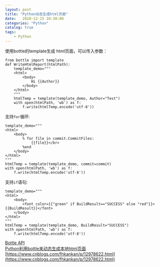 ```yaml
---                
layout: post                
title: "Python动态生成html页面" 
date:   2020-12-15 10:30:00                 
categories: "Python"                
catalog: true                
tags:                 
    - Python                
---      
```


使用bottle的template生成 html页面，可以传入参数：

    from bottle import template
    def WriteHtmlReport(htmlPath):    
        template_demo="""
        <html>
            <body>
                Hi {{Author}}
            </body>
        </html>
        """
        htmlTemp = template(template_demo, Author="Test")
        with open(htmlPath, 'wb') as f:
            f.write(htmlTemp.encode('utf-8'))

支持`for`循环:

    template_demo="""
    <html>
        <body>
            % for file in commit.CommitFiles:
                {{file}}</br>
            %end
        </body>
    </html>    
    """
    htmlTemp = template(template_demo, commit=commit)
    with open(htmlPath, 'wb') as f:
        f.write(htmlTemp.encode('utf-8'))

支持`if`语句:

    template_demo="""
    <html>
        <body>
            <font color={{"green" if BuildResult=="SUCCESS" else "red"}}> {{BuildResult}}</font>
        </body>
    </html>    
    """
    htmlTemp = template(template_demo, BuildResult="SUCCESS")
    with open(htmlPath, 'wb') as f:
        f.write(htmlTemp.encode('utf-8'))


[Bottle API](http://www.bottlepy.org/docs/dev/stpl.html#template-functions)  
[Python利用bottle来动态生成本地html页面](https://www.jianshu.com/p/d8a52e854675)  
[https://www.cnblogs.com/fhkankan/p/12978622.html](https://www.cnblogs.com/fhkankan/p/12978622.html)  